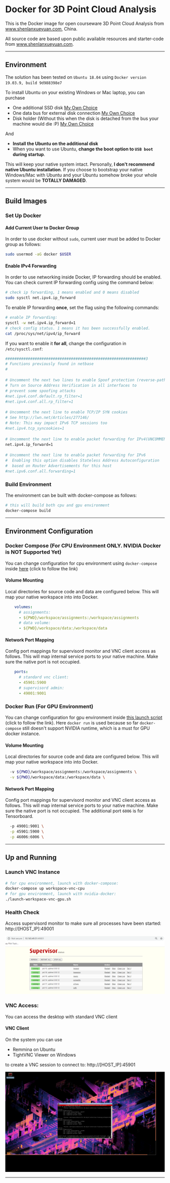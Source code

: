 # Docker for 3D Point Cloud Analysis

This is the Docker image for open courseware 3D Point Cloud Analysis from www.shenlanxueyuan.com, China.

All source code are based upon public available resources and starter-code from www.shenlanxueyuan.com.

---

## Environment

The solution has been tested on `Ubuntu 18.04` using `Docker version 19.03.9, build 9d988398e7`

To install Ubuntu on your existing Windows or Mac laptop, you can purchase 

- One additional SSD disk [My Own Choice](https://item.m.jd.com/product/58590009826.html?wxa_abtest=o&utm_user=plusmember&ad_od=share&utm_source=androidapp&utm_medium=appshare&utm_campaign=t_335139774&utm_term=CopyURL)
- One data bus for external disk connection [My Own Choice](https://item.m.jd.com/product/100003150831.html?wxa_abtest=o&utm_user=plusmember&ad_od=share&utm_source=androidapp&utm_medium=appshare&utm_campaign=t_335139774&utm_term=CopyURL)
- Disk holder (Without this when the disk is detached from the bus your machine would die :P) [My Own Choice](https://detail.tmall.com/item.htm?spm=a220m.1000858.1000725.2.2458345cMApFuK&id=607183129563&skuId=4259040688017&user_id=3543159254&cat_id=2&is_b=1&rn=cd2636e1b050f29a4c10f4c9082a33c7)

And

- **Install the Ubuntu on the additional disk**
- When you want to use Ubuntu, **change the boot option to `USB boot` during startup**.

This will keep your native system intact. Personally, **I don't recommend native Ubuntu installation**. If you choose to bootstrap your native Windows/Mac with Ubuntu and your Ubuntu somehow broke your whole system would be **TOTALLY DAMAGED**.

---

## Build Images

### Set Up Docker

#### Add Current User to Docker Group

In order to use docker without `sudo`, current user must be added to Docker group as follows:

```bash
sudo usermod -aG docker $USER
```

#### Enable IPv4 Forwarding

In order to use networking inside Docker, IP forwarding should be enabled. You can check current IP forwarding config using the command below:

```bash
# check ip forwarding, 1 means enabled and 0 means disabled
sudo sysctl net.ipv4.ip_forward
```

To enable IP forwarding **once**, set the flag using the following commands:

```bash
# enable IP forwarding:
sysctl -w net.ipv4.ip_forward=1
# check config status. 1 means it has been successfully enabled.
cat /proc/sys/net/ipv4/ip_forward
```

If you want to enable it **for all**, change the configuration in `/etc/sysctl.conf`:

```bash
##############################################################3
# Functions previously found in netbase
#

# Uncomment the next two lines to enable Spoof protection (reverse-path filter)
# Turn on Source Address Verification in all interfaces to
# prevent some spoofing attacks
#net.ipv4.conf.default.rp_filter=1
#net.ipv4.conf.all.rp_filter=1

# Uncomment the next line to enable TCP/IP SYN cookies
# See http://lwn.net/Articles/277146/
# Note: This may impact IPv6 TCP sessions too
#net.ipv4.tcp_syncookies=1

# Uncomment the next line to enable packet forwarding for IPv4(UNCOMMENT THE LINE BELOW)
net.ipv4.ip_forward=1

# Uncomment the next line to enable packet forwarding for IPv6
#  Enabling this option disables Stateless Address Autoconfiguration
#  based on Router Advertisements for this host
#net.ipv6.conf.all.forwarding=1
```

### Build Environment

The environment can be built with docker-compose as follows:

```bash 
# this will build both cpu and gpu environment
docker-compose build
```

---

## Environment Configuration

### Docker Compose (For CPU Environment ONLY. NVIDIA Docker is NOT Supported Yet)

You can change configuration for cpu environment using `docker-compose` inside [here](docker-compose.yml) (click to follow the link)

#### Volume Mounting

Local directories for source code and data are configured below. This will map your native workspace into into Docker.

```yaml
    volumes:
      # assignments:
      - ${PWD}/workspace/assignments:/workspace/assignments  
      # data volume:
      - ${PWD}/workspace/data:/workspace/data
```

#### Network Port Mapping

Config port mappings for supervisord monitor and VNC client access as follows. This will map internal service ports to your native machine. Make sure the native port is not occupied. 

```yaml
    ports:
      # standard vnc client:
      - 45901:5900
      # supervisord admin:
      - 49001:9001
```

### Docker Run (For GPU Environment)

You can change configuration for gpu environment inside [this launch script](launch-workspace-vnc-gpu.sh) (click to follow the link). Here `docker run` is used because so far `docker-compose` still doesn't support NVIDIA runtime, which is a must for GPU docker instance.

#### Volume Mounting

Local directories for source code and data are configured below. This will map your native workspace into into Docker.

```bash
  -v ${PWD}/workspace/assignments:/workspace/assignments \
  -v ${PWD}/workspace/data:/workspace/data \
```

#### Network Port Mapping

Config port mappings for supervisord monitor and VNC client access as follows. This will map internal service ports to your native machine. Make sure the native port is not occupied. The additional port `6006` is for Tensorboard.

```bash
  -p 49001:9001 \
  -p 45901:5900 \
  -p 46006:6006 \
```

---

## Up and Running 

### Launch VNC Instance
```bash
# for cpu environment, launch with docker-compose:
docker-compose up workspace-vnc-cpu
# for gpu environment, launch with nvidia-docker:
./launch-workspace-vnc-gpu.sh
```

### Health Check

Access supervisord monitor to make sure all processes have been started: http://[HOST_IP]:49001

![Supervisord Health Check](doc/01-supervisord-health-check.png)

### VNC Access:

You can access the desktop with standard VNC client

#### VNC Client

On the system you can use 

* Remmina on Ubuntu
* TightVNC Viewer on Windows

to create a VNC session to connect to: http://[HOST_IP]:45901

![VNC through VNC Client](doc/02-vnc-access-with-vnc-client.png)

---
